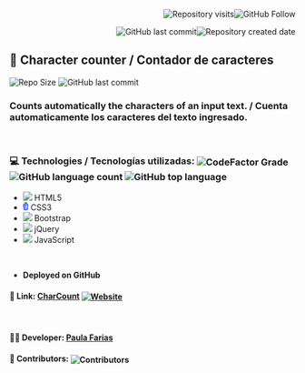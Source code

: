 <!--Create Badges on https://pufler.dev/git-badges/ and https://shields.io/category/social-->

<a src="https://github.com/pauladanielafarias/?tab=follow"><img alt="GitHub Follow" align="right" src="https://img.shields.io/github/followers/pauladanielafarias?label=Follow&style=social"></a> 
<img alt="Repository visits" align="right" src="https://badges.pufler.dev/visits/pauladanielafarias/charcount?style=social&color=purple&logo=github"> 
<br>

<img alt="Repository created date" align="right" src="https://badges.pufler.dev/created/pauladanielafarias/charcount?style=social&color=black&logo=github"> 
<a href="https://github.com/pauladanielafarias"><img alt="GitHub last commit" align="right" src="https://img.shields.io/github/last-commit/pauladanielafarias/charcount?style=social&logo=github&label=Updated"></a> 
<br>


## :abacus: Character counter / Contador de caracteres
<img alt="Repo Size" src="https://img.shields.io/github/repo-size/pauladanielafarias/charcount?style=flat&logo=github">  <img alt="GitHub last commit" src="https://img.shields.io/github/last-commit/pauladanielafarias/charcount">

### Counts automatically the characters of an input text. / Cuenta automaticamente los caracteres del texto ingresado.

<br>

### :computer: Technologies / Tecnologías utilizadas: <img align="center" alt="CodeFactor Grade" src="https://img.shields.io/codefactor/grade/github/pauladanielafarias/charcount/master?&logo=codefactor&logoColor=green"> <img align="center" alt="GitHub language count" src="https://img.shields.io/github/languages/count/pauladanielafarias/charcount">  <img alt="GitHub top language" align="center" src="https://img.shields.io/github/languages/top/pauladanielafarias/charcount">

- <img width="2%" src="https://www.vectorlogo.zone/logos/w3_html5/w3_html5-icon.svg"> HTML5
- <img width="2%" src="https://github.com/pauladanielafarias/pauladanielafarias/blob/master/images/css3-sm.png"> CSS3
- <img width="2%" src="https://www.vectorlogo.zone/logos/getbootstrap/getbootstrap-icon.svg"> Bootstrap
- <img width="2%" src="https://www.vectorlogo.zone/logos/jquery/jquery-vertical.svg"> jQuery
- <img width="2%" src="https://www.vectorlogo.zone/logos/javascript/javascript-icon.svg"> JavaScript
<br>
    
- **Deployed on GitHub** 

<!--Create Badge on https://shields.io/category/monitoring-->
#### :link: **Link:** [CharCount]( https://pauladanielafarias.github.io/charcount/) <a href=" https://pauladanielafarias.github.io/charcount/"> <img align="center" alt="Website" src="https://img.shields.io/website?down_message=offline&label=%20&logo=google-chrome&logoColor=white&up_color=blue&up_message=online&url=https://pauladanielafarias.github.io/charcount/"> </a>
<br>


#### :woman_technologist: **Developer:** [Paula Farias](https://linkedin.com/in/paulafarias)

#### :busts_in_silhouette: Contributors: <img alt="Contributors" align="center" src="https://badges.pufler.dev/contributors/pauladanielafarias/charcount?size=50&padding=5&bots=true">

